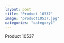 ```yaml
---
layout: post
title: "Product 10537"
image: "product10537.jpg"
categories: "category1"
---
```

Product 10537
